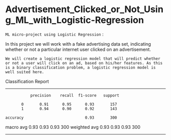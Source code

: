 # Advertisement_Clicked_or_Not_Using_ML_with_Logistic-Regression

`ML micro-project using Logistic Regression` :

In this project we will work with a fake advertising data set, indicating whether or not a particular internet user clicked on an advertisement. 

`We will create a logistic regression model that will predict whether or not a user will click on an ad, based on his/her features. As this is a binary classification problem, a logistic regression model is well suited here.`


Classification Report 
 *********************

               precision    recall  f1-score   support

           0       0.91      0.95      0.93       157
           1       0.94      0.90      0.92       143

    accuracy                           0.93       300
   macro avg       0.93      0.93      0.93       300
weighted avg       0.93      0.93      0.93       300


____________________________________________________________
